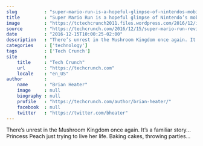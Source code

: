 ```yaml
---
slug          : "super-mario-run-is-a-hopeful-glimpse-of-nintendos-mobile-ambitions"
title         : "Super Mario Run is a hopeful glimpse of Nintendo’s mobile ambitions"
image         : "https://tctechcrunch2011.files.wordpress.com/2016/12/img_1122.jpg?w=764&h=400&crop=1"
source        : "https://techcrunch.com/2016/12/15/super-mario-run-review/"
date          : "2016-12-15T10:00:25-02:00"
description   : "There’s unrest in the Mushroom Kingdom once again. It’s a familiar story... Princess Peach just trying to live her life. Baking cakes, throwing parties..."
categories    : ['technology']
tags          : ['Tech Crunch']
site          :
    title     : "Tech Crunch"
    url       : "https://techcrunch.com"
    locale    : "en_US"
author        :
    name      : "Brian Heater"
    image     : null
    biography : null
    profile   : "https://techcrunch.com/author/brian-heater/"
    facebook  : null
    twitter   : "https://twitter.com/bheater"
---
```


There’s unrest in the Mushroom Kingdom once again. It’s a familiar story... Princess Peach just trying to live her life. Baking cakes, throwing parties...
